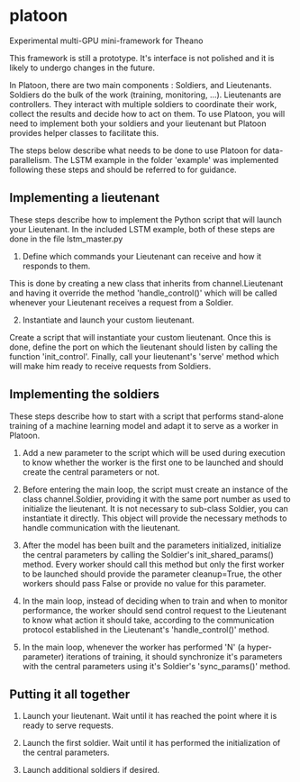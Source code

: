 # platoon
Experimental multi-GPU mini-framework for Theano

This framework is still a prototype. It's interface is not polished and it is
likely to undergo changes in the future.

In Platoon, there are two main components : Soldiers, and Lieutenants.
Soldiers do the bulk of the work (training, monitoring, ...). Lieutenants are
controllers. They interact with multiple soldiers to coordinate their work,
collect the results and decide how to act on them. To use Platoon, you will
need to implement both your soldiers and your lieutenant but Platoon provides
helper classes to facilitate this.

The steps below describe what needs to be done to use Platoon for
data-parallelism. The LSTM example in the folder 'example' was implemented
following these steps and should be referred to for guidance.

Implementing a lieutenant
-------------------------

These steps describe how to implement the Python script that will launch
your Lieutenant. In the included LSTM example, both of these steps are done
in the file lstm_master.py

1) Define which commands your Lieutenant can receive and how it responds to
them.

This is done by creating a new class that inherits from channel.Lieutenant
and having it override the method 'handle_control()' which will be called
whenever your Lieutenant receives a request from a Soldier.

2) Instantiate and launch your custom lieutenant.

Create a script that will instantiate your custom lieutenant. Once this is
done, define the port on which the lieutenant should listen by calling the
function 'init_control'. Finally, call your lieutenant's 'serve' method which
will make him ready to receive requests from Soldiers.

Implementing the soldiers
-------------------------

These steps describe how to start with a script that performs stand-alone
training of a machine learning model and adapt it to serve as a worker in
Platoon.

1) Add a new parameter to the script which will be used during execution to
know whether the worker is the first one to be launched and should create the
central parameters or not.

2) Before entering the main loop, the script must create an instance of the
class channel.Soldier, providing it with the same port number as used to
initialize the lieutenant. It is not necessary to sub-class Soldier, you can
instantiate it directly. This object will provide the necessary methods to
handle communication with the lieutenant.

3) After the model has been built and the parameters initialized,
initialize the central parameters by calling the Soldier's
init_shared_params() method. Every worker should call this method but only
the first worker to be launched should provide the parameter cleanup=True,
the other workers should pass False or provide no value for this parameter.

4) In the main loop, instead of deciding when to train and when to monitor
performance, the worker should send control request to the Lieutenant to know
what action it should take, according to the communication protocol
established in the Lieutenant's 'handle_control()' method.

5) In the main loop, whenever the worker has performed 'N' (a hyper-parameter)
iterations of training, it should synchronize it's parameters with the central
parameters using it's Soldier's 'sync_params()' method.

Putting it all together
-----------------------

1) Launch your lieutenant. Wait until it has reached the point where it is
ready to serve requests.

2) Launch the first soldier. Wait until it has performed the initialization of
the central parameters.

3) Launch additional soldiers if desired.
